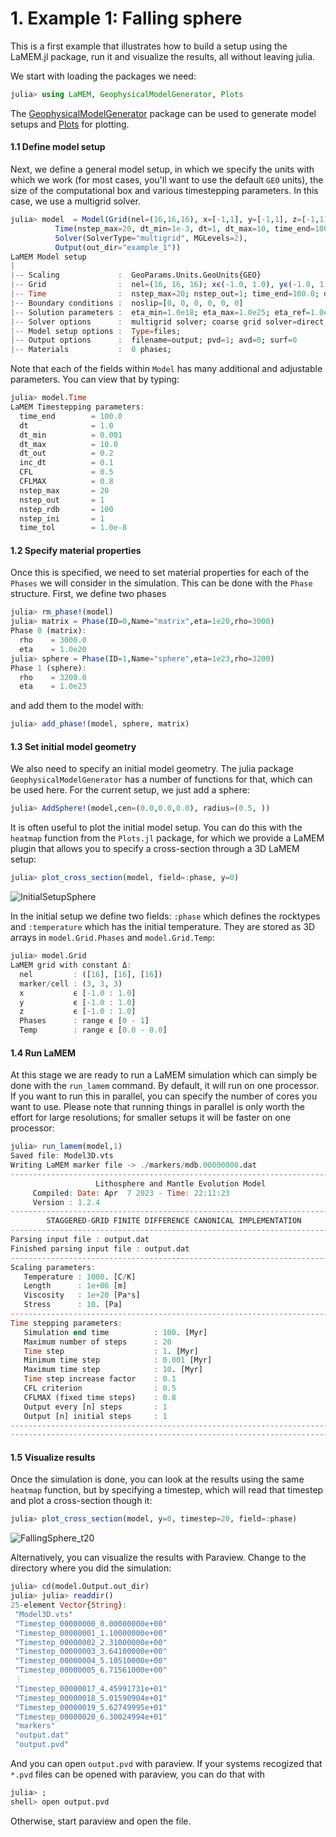 # 1. Example 1: Falling sphere
This is a first example that illustrates how to build a setup using the LaMEM.jl package, run it and visualize the results, all without leaving julia.

We start with loading the packages we need:
```julia
julia> using LaMEM, GeophysicalModelGenerator, Plots
```
The [GeophysicalModelGenerator](https://github.com/JuliaGeodynamics/GeophysicalModelGenerator.jl) package can be used to generate model setups and [Plots](https://github.com/JuliaPlots/Plots.jl) for plotting.

#### 1.1 Define model setup

Next, we define a general model setup, in which we specify the units with which we work (for most cases, you'll want to use the default `GEO` units), the size of the computational box and various timestepping parameters. In this case, we use a multigrid solver.

```julia
julia> model  = Model(Grid(nel=(16,16,16), x=[-1,1], y=[-1,1], z=[-1,1]), 
          Time(nstep_max=20, dt_min=1e-3, dt=1, dt_max=10, time_end=100), 
          Solver(SolverType="multigrid", MGLevels=2),
          Output(out_dir="example_1"))
LaMEM Model setup
|
|-- Scaling             :  GeoParams.Units.GeoUnits{GEO}
|-- Grid                :  nel=(16, 16, 16); xϵ(-1.0, 1.0), yϵ(-1.0, 1.0), zϵ(-1.0, 1.0) 
|-- Time                :  nstep_max=20; nstep_out=1; time_end=100.0; dt=1.0
|-- Boundary conditions :  noslip=[0, 0, 0, 0, 0, 0]
|-- Solution parameters :  eta_min=1.0e18; eta_max=1.0e25; eta_ref=1.0e20; act_temp_diff=0
|-- Solver options      :  multigrid solver; coarse grid solver=direct; 2 levels
|-- Model setup options :  Type=files; 
|-- Output options      :  filename=output; pvd=1; avd=0; surf=0
|-- Materials           :  0 phases; 
```

Note that each of the fields within `Model` has many additional and adjustable parameters. You can view that by typing:
```julia
julia> model.Time
LaMEM Timestepping parameters: 
  time_end        = 100.0 
  dt              = 1.0 
  dt_min          = 0.001 
  dt_max          = 10.0 
  dt_out          = 0.2 
  inc_dt          = 0.1 
  CFL             = 0.5 
  CFLMAX          = 0.8 
  nstep_max       = 20 
  nstep_out       = 1 
  nstep_rdb       = 100 
  nstep_ini       = 1 
  time_tol        = 1.0e-8 
```

#### 1.2 Specify material properties
Once this is specified, we need to set material properties for each of the `Phases` we will consider in the simulation. This can be done with the `Phase` structure. First, we define two phases
```julia
julia> rm_phase!(model)
julia> matrix = Phase(ID=0,Name="matrix",eta=1e20,rho=3000)
Phase 0 (matrix): 
  rho    = 3000.0 
  eta    = 1.0e20 
julia> sphere = Phase(ID=1,Name="sphere",eta=1e23,rho=3200)
Phase 1 (sphere): 
  rho    = 3200.0 
  eta    = 1.0e23 
```
and add them to the model with:
```julia
julia> add_phase!(model, sphere, matrix)
```

#### 1.3 Set initial model geometry
We also need to specify an initial model geometry. The julia package `GeophysicalModelGenerator` has a number of functions for that, which can be used here. For the current setup, we just add a sphere: 
```julia
julia> AddSphere!(model,cen=(0.0,0.0,0.0), radius=(0.5, ))
```
It is often useful to plot the initial model setup. You can do this with the `heatmap` function from the `Plots.jl` package, for which we provide a LaMEM plugin that allows you to specify a cross-section through a 3D LaMEM setup:

```julia
julia> plot_cross_section(model, field=:phase, y=0)
```

![InitialSetupSphere](InitialSetupSphere.png)

In the initial setup we define two fields: `:phase` which defines the rocktypes and `:temperature` which has the initial temperature. They are stored as 3D arrays in `model.Grid.Phases` and `model.Grid.Temp`:
```julia
julia> model.Grid
LaMEM grid with constant Δ: 
  nel         : ([16], [16], [16])
  marker/cell : (3, 3, 3)
  x           ϵ [-1.0 : 1.0]
  y           ϵ [-1.0 : 1.0]
  z           ϵ [-1.0 : 1.0]
  Phases      : range ϵ [0 - 1]
  Temp        : range ϵ [0.0 - 0.0]
```

#### 1.4 Run LaMEM

At this stage we are ready to run a LaMEM simulation which can simply be done with the `run_lamem` command. By default, it will run on one processor. If you want to run this in parallel, you can specify the number of cores you want to use. Please note that running things in parallel is only worth the effort for large resolutions; for smaller setups it will be faster on one processor:

```julia
julia> run_lamem(model,1)
Saved file: Model3D.vts
Writing LaMEM marker file -> ./markers/mdb.00000000.dat
-------------------------------------------------------------------------- 
                   Lithosphere and Mantle Evolution Model                   
     Compiled: Date: Apr  7 2023 - Time: 22:11:23           
     Version : 1.2.4 
-------------------------------------------------------------------------- 
        STAGGERED-GRID FINITE DIFFERENCE CANONICAL IMPLEMENTATION           
-------------------------------------------------------------------------- 
Parsing input file : output.dat 
Finished parsing input file : output.dat 
--------------------------------------------------------------------------
Scaling parameters:
   Temperature : 1000. [C/K] 
   Length      : 1e+06 [m] 
   Viscosity   : 1e+20 [Pa*s] 
   Stress      : 10. [Pa] 
--------------------------------------------------------------------------
Time stepping parameters:
   Simulation end time          : 100. [Myr] 
   Maximum number of steps      : 20 
   Time step                    : 1. [Myr] 
   Minimum time step            : 0.001 [Myr] 
   Maximum time step            : 10. [Myr] 
   Time step increase factor    : 0.1 
   CFL criterion                : 0.5 
   CFLMAX (fixed time steps)    : 0.8 
   Output every [n] steps       : 1 
   Output [n] initial steps     : 1 
--------------------------------------------------------------------------
--------------------------------------------------------------------------
```

#### 1.5 Visualize results

Once the simulation is done, you can look at the results using the same `heatmap` function, but by specifying a timestep, which will read that timestep and plot a cross-section though it:

```julia
julia> plot_cross_section(model, y=0, timestep=20, field=:phase)	
```

![FallingSphere_t20](FallingSphere_t20.png)

Alternatively, you can visualize the results with Paraview.
Change to the directory where you did the simulation:
```julia
julia> cd(model.Output.out_dir)
julia> julia> readdir()
25-element Vector{String}:
 "Model3D.vts"
 "Timestep_00000000_0.00000000e+00"
 "Timestep_00000001_1.10000000e+00"
 "Timestep_00000002_2.31000000e+00"
 "Timestep_00000003_3.64100000e+00"
 "Timestep_00000004_5.10510000e+00"
 "Timestep_00000005_6.71561000e+00"
 ⋮
 "Timestep_00000017_4.45991731e+01"
 "Timestep_00000018_5.01590904e+01"
 "Timestep_00000019_5.62749995e+01"
 "Timestep_00000020_6.30024994e+01"
 "markers"
 "output.dat"
 "output.pvd"
```
And you can open `output.pvd` with paraview. If your systems recogized that `*.pvd` files can be opened with paraview, you can do that with
```julia
julia> ;
shell> open output.pvd
```
Otherwise, start paraview and open the file.


